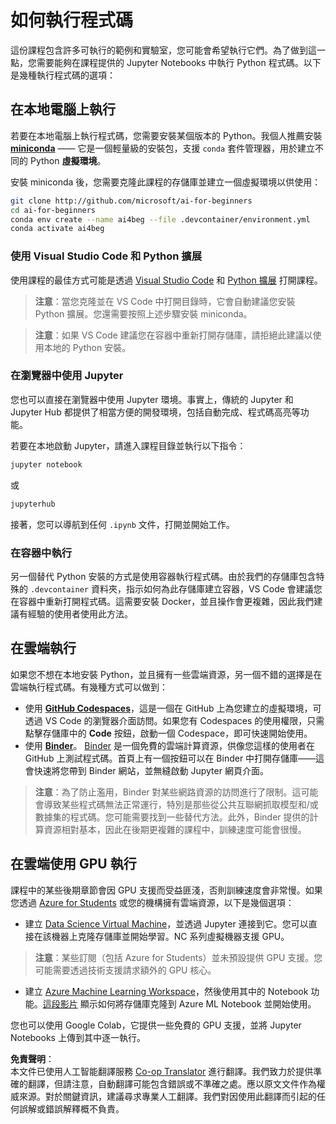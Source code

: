 <!--
CO_OP_TRANSLATOR_METADATA:
{
  "original_hash": "7df19702b8d2d3f7c4238c51bec2c8fc",
  "translation_date": "2025-08-24T22:16:40+00:00",
  "source_file": "lessons/0-course-setup/how-to-run.md",
  "language_code": "hk"
}
-->
# 如何執行程式碼

這份課程包含許多可執行的範例和實驗室，您可能會希望執行它們。為了做到這一點，您需要能夠在課程提供的 Jupyter Notebooks 中執行 Python 程式碼。以下是幾種執行程式碼的選項：

## 在本地電腦上執行

若要在本地電腦上執行程式碼，您需要安裝某個版本的 Python。我個人推薦安裝 **[miniconda](https://conda.io/en/latest/miniconda.html)** —— 它是一個輕量級的安裝包，支援 `conda` 套件管理器，用於建立不同的 Python **虛擬環境**。

安裝 miniconda 後，您需要克隆此課程的存儲庫並建立一個虛擬環境以供使用：

```bash
git clone http://github.com/microsoft/ai-for-beginners
cd ai-for-beginners
conda env create --name ai4beg --file .devcontainer/environment.yml
conda activate ai4beg
```

### 使用 Visual Studio Code 和 Python 擴展

使用課程的最佳方式可能是透過 [Visual Studio Code](http://code.visualstudio.com/?WT.mc_id=academic-77998-cacaste) 和 [Python 擴展](https://marketplace.visualstudio.com/items?itemName=ms-python.python&WT.mc_id=academic-77998-cacaste) 打開課程。

> **注意**：當您克隆並在 VS Code 中打開目錄時，它會自動建議您安裝 Python 擴展。您還需要按照上述步驟安裝 miniconda。

> **注意**：如果 VS Code 建議您在容器中重新打開存儲庫，請拒絕此建議以使用本地的 Python 安裝。

### 在瀏覽器中使用 Jupyter

您也可以直接在瀏覽器中使用 Jupyter 環境。事實上，傳統的 Jupyter 和 Jupyter Hub 都提供了相當方便的開發環境，包括自動完成、程式碼高亮等功能。

若要在本地啟動 Jupyter，請進入課程目錄並執行以下指令：

```bash
jupyter notebook
```
或
```bash
jupyterhub
```
接著，您可以導航到任何 `.ipynb` 文件，打開並開始工作。

### 在容器中執行

另一個替代 Python 安裝的方式是使用容器執行程式碼。由於我們的存儲庫包含特殊的 `.devcontainer` 資料夾，指示如何為此存儲庫建立容器，VS Code 會建議您在容器中重新打開程式碼。這需要安裝 Docker，並且操作會更複雜，因此我們建議有經驗的使用者使用此方法。

## 在雲端執行

如果您不想在本地安裝 Python，並且擁有一些雲端資源，另一個不錯的選擇是在雲端執行程式碼。有幾種方式可以做到：

* 使用 **[GitHub Codespaces](https://github.com/features/codespaces)**，這是一個在 GitHub 上為您建立的虛擬環境，可透過 VS Code 的瀏覽器介面訪問。如果您有 Codespaces 的使用權限，只需點擊存儲庫中的 **Code** 按鈕，啟動一個 Codespace，即可快速開始使用。
* 使用 **[Binder](https://mybinder.org/v2/gh/microsoft/ai-for-beginners/HEAD)**。 [Binder](https://mybinder.org) 是一個免費的雲端計算資源，供像您這樣的使用者在 GitHub 上測試程式碼。首頁上有一個按鈕可以在 Binder 中打開存儲庫——這會快速將您帶到 Binder 網站，並無縫啟動 Jupyter 網頁介面。

> **注意**：為了防止濫用，Binder 對某些網路資源的訪問進行了限制。這可能會導致某些程式碼無法正常運行，特別是那些從公共互聯網抓取模型和/或數據集的程式碼。您可能需要找到一些替代方法。此外，Binder 提供的計算資源相對基本，因此在後期更複雜的課程中，訓練速度可能會很慢。

## 在雲端使用 GPU 執行

課程中的某些後期章節會因 GPU 支援而受益匪淺，否則訓練速度會非常慢。如果您透過 [Azure for Students](https://azure.microsoft.com/free/students/?WT.mc_id=academic-77998-cacaste) 或您的機構擁有雲端資源，以下是幾個選項：

* 建立 [Data Science Virtual Machine](https://docs.microsoft.com/learn/modules/intro-to-azure-data-science-virtual-machine/?WT.mc_id=academic-77998-cacaste)，並透過 Jupyter 連接到它。您可以直接在該機器上克隆存儲庫並開始學習。NC 系列虛擬機器支援 GPU。

> **注意**：某些訂閱（包括 Azure for Students）並未預設提供 GPU 支援。您可能需要透過技術支援請求額外的 GPU 核心。

* 建立 [Azure Machine Learning Workspace](https://azure.microsoft.com/services/machine-learning/?WT.mc_id=academic-77998-cacaste)，然後使用其中的 Notebook 功能。[這段影片](https://azure-for-academics.github.io/quickstart/azureml-papers/) 顯示如何將存儲庫克隆到 Azure ML Notebook 並開始使用。

您也可以使用 Google Colab，它提供一些免費的 GPU 支援，並將 Jupyter Notebooks 上傳到其中逐一執行。

**免責聲明**：  
本文件已使用人工智能翻譯服務 [Co-op Translator](https://github.com/Azure/co-op-translator) 進行翻譯。我們致力於提供準確的翻譯，但請注意，自動翻譯可能包含錯誤或不準確之處。應以原文文件作為權威來源。對於關鍵資訊，建議尋求專業人工翻譯。我們對因使用此翻譯而引起的任何誤解或錯誤解釋概不負責。